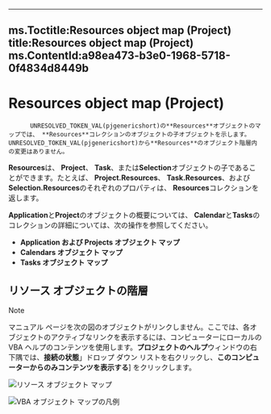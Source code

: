 

---
ms.Toctitle:Resources object map (Project)
title:Resources object map (Project)
ms.ContentId:a98ea473-b3e0-1968-5718-0f4834d8449b
---
# Resources object map (Project)





          UNRESOLVED_TOKEN_VAL(pjgenericshort)の**Resources**オブジェクトのマップでは、 **Resources**コレクションのオブジェクトの子オブジェクトを示します。UNRESOLVED_TOKEN_VAL(pjgenericshort)から**Resources**のオブジェクト階層内の変更はありません。



**Resources**は、 **Project**、 **Task**、または**Selection**オブジェクトの子であることができます。たとえば、 **Project.Resources**、 **Task.Resources**、および**Selection.Resources**のそれぞれのプロパティは、 **Resources**コレクションを返します。



**Application**と**Project**のオブジェクトの概要については、 **Calendar**と**Tasks**のコレクションの詳細については、次の操作を参照してください。

- **Application および Projects オブジェクト マップ**
- **Calendars オブジェクト マップ**
- **Tasks オブジェクト マップ**


## リソース オブジェクトの階層

>[!NOTE]
>マニュアル ページを次の図のオブジェクトがリンクしません。ここでは、各オブジェクトのアクティブなリンクを表示するには、コンピューターにローカルの VBA ヘルプのコンテンツを使用します。**プロジェクトのヘルプ**ウィンドウの右下隅では、**接続の状態**」ドロップ ダウン リストを右クリックし、**このコンピューターからのみコンテンツを表示する**] をクリックします。



![リソース オブジェクト マップ](..\media\44e5a9ca-12f7-4e24-921b-6fa1943bfd80.jpg)


![VBA オブジェクト マップの凡例](..\media\ff3d756d-0d45-4140-bab4-e84faed9fdbd.gif)





